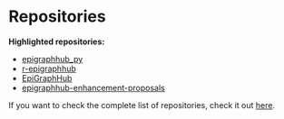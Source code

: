 # Repositories

**Highlighted repositories:**

- [epigraphhub_py](https://github.com/thegraphnetwork/epigraphhub_py)
- [r-epigraphhub](https://github.com/thegraphnetwork/r-epigraphhub)
- [EpiGraphHub](https://github.com/thegraphnetwork/EpiGraphHub)
- [epigraphhub-enhancement-proposals](https://github.com/thegraphnetwork/epigraphhub-enhancement-proposals)

If you want to check the complete list of repositories, check it out
[here](https://github.com/orgs/thegraphnetwork/repositories?type=all).
